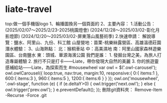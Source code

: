 # liate-travel
<p>
top:做一個手機版logo
1、輪播圖換另一個頁面的
2、主要內容：
    1.活動公告：
    (2025/02/07～2025/2/23-2025桃園燈會)
    (2024/12/28～2025/03/02-彰化月影燈節)
    (2024/12/20～2025/03/02-屏東落山風藝術季)
    2.快速申請：
        解說導覽：鹽水、阿里山、九份、科工館
        山屋營地：苗栗-桃樂絲露營區、高雄溫德莊園
        潛水體驗：    
3、山海熱點：
    北：猴桐車站
    中：高美濕地
    南：阿里山國家森林遊樂園區、台南鹽水
    東：頭城、華源海濱公園
我們是誰：
    1. 發掘台灣之美，為旅人打造專屬體驗
    2. 旅行不只是打卡——Liate，帶你發現大自然的美麗
    3. 你的旅遊靈感補給站——Liate，為探索而生
#mousewheel
var owl = $('.owl-carousel');
owl.owlCarousel({
    loop:true,
    nav:true,
    margin:10,
    responsive:{
        0:{
            items:1
        },
        600:{
            items:3
        },            
        960:{
            items:5
        },
        1200:{
            items:6
        }
    }
});
owl.on('mousewheel', '.owl-stage', function (e) {
    if (e.deltaY>0) {
        owl.trigger('next.owl');
    } else {
        owl.trigger('prev.owl');
    }
    e.preventDefault();
});    
刪除git資料夾：
Remove-Item -Recurse -Force .git
</p>
